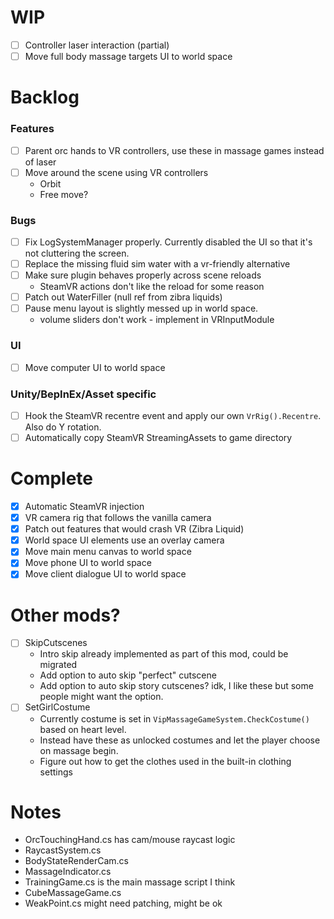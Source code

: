 ﻿# WIP

- [ ] Controller laser interaction (partial)
- [ ] Move full body massage targets UI to world space

# Backlog

### Features

- [ ] Parent orc hands to VR controllers, use these in massage games instead of laser
- [ ] Move around the scene using VR controllers
  - Orbit
  - Free move?

### Bugs 

- [ ] Fix LogSystemManager properly. Currently disabled the UI so that it's not cluttering the screen.
- [ ] Replace the missing fluid sim water with a vr-friendly alternative
- [ ] Make sure plugin behaves properly across scene reloads
  - SteamVR actions don't like the reload for some reason
- [ ] Patch out WaterFiller (null ref from zibra liquids)
- [ ] Pause menu layout is slightly messed up in world space.
  - volume sliders don't work - implement in VRInputModule

### UI
 
- [ ] Move computer UI to world space

### Unity/BepInEx/Asset specific

- [ ] Hook the SteamVR recentre event and apply our own `VrRig().Recentre`. Also do Y rotation.
- [ ] Automatically copy SteamVR StreamingAssets to game directory

# Complete

- [X] Automatic SteamVR injection
- [X] VR camera rig that follows the vanilla camera
- [X] Patch out features that would crash VR (Zibra Liquid)
- [X] World space UI elements use an overlay camera
- [X] Move main menu canvas to world space
- [X] Move phone UI to world space
- [X] Move client dialogue UI to world space

# Other mods?

- [ ] SkipCutscenes
  - Intro skip already implemented as part of this mod, could be migrated
  - Add option to auto skip "perfect" cutscene
  - Add option to auto skip story cutscenes? idk, I like these but some people might want the option.
- [ ] SetGirlCostume 
  - Currently costume is set in `VipMassageGameSystem.CheckCostume()` based on heart level.
  - Instead have these as unlocked costumes and let the player choose on massage begin.
  - Figure out how to get the clothes used in the built-in clothing settings

# Notes

- OrcTouchingHand.cs has cam/mouse raycast logic
- RaycastSystem.cs
- BodyStateRenderCam.cs
- MassageIndicator.cs
- TrainingGame.cs is the main massage script I think
- CubeMassageGame.cs
- WeakPoint.cs might need patching, might be ok